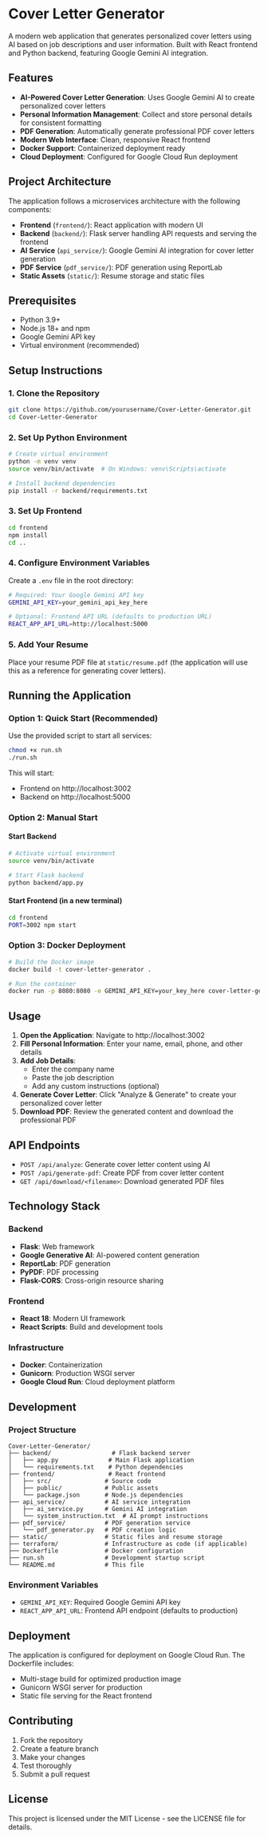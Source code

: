# Cover Letter Generator

A modern web application that generates personalized cover letters using AI based on job descriptions and user information. Built with React frontend and Python backend, featuring Google Gemini AI integration.

## Features

- **AI-Powered Cover Letter Generation**: Uses Google Gemini AI to create personalized cover letters
- **Personal Information Management**: Collect and store personal details for consistent formatting
- **PDF Generation**: Automatically generate professional PDF cover letters
- **Modern Web Interface**: Clean, responsive React frontend
- **Docker Support**: Containerized deployment ready
- **Cloud Deployment**: Configured for Google Cloud Run deployment

## Project Architecture

The application follows a microservices architecture with the following components:

- **Frontend** (`frontend/`): React application with modern UI
- **Backend** (`backend/`): Flask server handling API requests and serving the frontend
- **AI Service** (`api_service/`): Google Gemini AI integration for cover letter generation
- **PDF Service** (`pdf_service/`): PDF generation using ReportLab
- **Static Assets** (`static/`): Resume storage and static files

## Prerequisites

- Python 3.9+
- Node.js 18+ and npm
- Google Gemini API key
- Virtual environment (recommended)

## Setup Instructions

### 1. Clone the Repository
```bash
git clone https://github.com/yourusername/Cover-Letter-Generator.git
cd Cover-Letter-Generator
```

### 2. Set Up Python Environment
```bash
# Create virtual environment
python -m venv venv
source venv/bin/activate  # On Windows: venv\Scripts\activate

# Install backend dependencies
pip install -r backend/requirements.txt
```

### 3. Set Up Frontend
```bash
cd frontend
npm install
cd ..
```

### 4. Configure Environment Variables
Create a `.env` file in the root directory:
```bash
# Required: Your Google Gemini API key
GEMINI_API_KEY=your_gemini_api_key_here

# Optional: Frontend API URL (defaults to production URL)
REACT_APP_API_URL=http://localhost:5000
```

### 5. Add Your Resume
Place your resume PDF file at `static/resume.pdf` (the application will use this as a reference for generating cover letters).

## Running the Application

### Option 1: Quick Start (Recommended)
Use the provided script to start all services:
```bash
chmod +x run.sh
./run.sh
```

This will start:
- Frontend on http://localhost:3002
- Backend on http://localhost:5000

### Option 2: Manual Start

#### Start Backend
```bash
# Activate virtual environment
source venv/bin/activate

# Start Flask backend
python backend/app.py
```

#### Start Frontend (in a new terminal)
```bash
cd frontend
PORT=3002 npm start
```

### Option 3: Docker Deployment
```bash
# Build the Docker image
docker build -t cover-letter-generator .

# Run the container
docker run -p 8080:8080 -e GEMINI_API_KEY=your_key_here cover-letter-generator
```

## Usage

1. **Open the Application**: Navigate to http://localhost:3002
2. **Fill Personal Information**: Enter your name, email, phone, and other details
3. **Add Job Details**: 
   - Enter the company name
   - Paste the job description
   - Add any custom instructions (optional)
4. **Generate Cover Letter**: Click "Analyze & Generate" to create your personalized cover letter
5. **Download PDF**: Review the generated content and download the professional PDF

## API Endpoints

- `POST /api/analyze`: Generate cover letter content using AI
- `POST /api/generate-pdf`: Create PDF from cover letter content
- `GET /api/download/<filename>`: Download generated PDF files

## Technology Stack

### Backend
- **Flask**: Web framework
- **Google Generative AI**: AI-powered content generation
- **ReportLab**: PDF generation
- **PyPDF**: PDF processing
- **Flask-CORS**: Cross-origin resource sharing

### Frontend
- **React 18**: Modern UI framework
- **React Scripts**: Build and development tools

### Infrastructure
- **Docker**: Containerization
- **Gunicorn**: Production WSGI server
- **Google Cloud Run**: Cloud deployment platform

## Development

### Project Structure
```
Cover-Letter-Generator/
├── backend/                 # Flask backend server
│   ├── app.py              # Main Flask application
│   └── requirements.txt    # Python dependencies
├── frontend/               # React frontend
│   ├── src/               # Source code
│   ├── public/            # Public assets
│   └── package.json       # Node.js dependencies
├── api_service/           # AI service integration
│   ├── ai_service.py      # Gemini AI integration
│   └── system_instruction.txt  # AI prompt instructions
├── pdf_service/           # PDF generation service
│   └── pdf_generator.py   # PDF creation logic
├── static/                # Static files and resume storage
├── terraform/             # Infrastructure as code (if applicable)
├── Dockerfile             # Docker configuration
├── run.sh                 # Development startup script
└── README.md              # This file
```

### Environment Variables
- `GEMINI_API_KEY`: Required Google Gemini API key
- `REACT_APP_API_URL`: Frontend API endpoint (defaults to production)

## Deployment

The application is configured for deployment on Google Cloud Run. The Dockerfile includes:
- Multi-stage build for optimized production image
- Gunicorn WSGI server for production
- Static file serving for the React frontend

## Contributing

1. Fork the repository
2. Create a feature branch
3. Make your changes
4. Test thoroughly
5. Submit a pull request

## License

This project is licensed under the MIT License - see the LICENSE file for details.